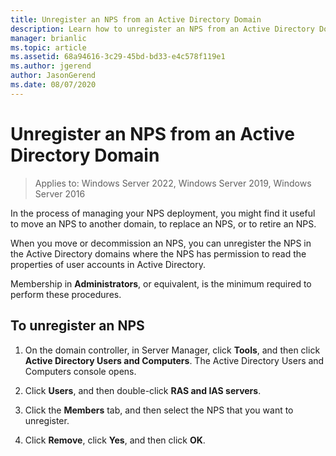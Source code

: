 ```yaml
---
title: Unregister an NPS from an Active Directory Domain
description: Learn how to unregister an NPS from an Active Directory Domain so you can move an NPS to another domain, replace an NPS, or retire an NPS.
manager: brianlic
ms.topic: article
ms.assetid: 68a94616-3c29-45bd-bd33-e4c578f119e1
ms.author: jgerend
author: JasonGerend
ms.date: 08/07/2020
---
```


# Unregister an NPS from an Active Directory Domain

>Applies to: Windows Server 2022, Windows Server 2019, Windows Server 2016

In the process of managing your NPS deployment, you might find it useful to move an NPS to another domain, to replace an NPS, or to retire an NPS.

When you move or decommission an NPS, you can unregister the NPS in the Active Directory domains where the NPS has permission to read the properties of user accounts in Active Directory.

Membership in **Administrators**, or equivalent, is the minimum required to perform these procedures.

## To unregister an NPS

1. On the domain controller, in Server Manager, click **Tools**, and then click **Active Directory Users and Computers**. The Active Directory Users and Computers console opens.

2. Click **Users**, and then double-click **RAS and IAS servers**.

3. Click the **Members** tab, and then select the NPS that you want to unregister.

4. Click **Remove**, click **Yes**, and then click **OK**.

